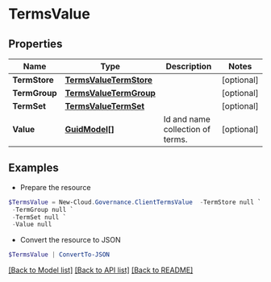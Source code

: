 # TermsValue
## Properties

Name | Type | Description | Notes
------------ | ------------- | ------------- | -------------
**TermStore** | [**TermsValueTermStore**](TermsValueTermStore.md) |  | [optional] 
**TermGroup** | [**TermsValueTermGroup**](TermsValueTermGroup.md) |  | [optional] 
**TermSet** | [**TermsValueTermSet**](TermsValueTermSet.md) |  | [optional] 
**Value** | [**GuidModel[]**](GuidModel.md) | Id and name collection of terms. | [optional] 

## Examples

- Prepare the resource
```powershell
$TermsValue = New-Cloud.Governance.ClientTermsValue  -TermStore null `
 -TermGroup null `
 -TermSet null `
 -Value null
```

- Convert the resource to JSON
```powershell
$TermsValue | ConvertTo-JSON
```

[[Back to Model list]](../README.md#documentation-for-models) [[Back to API list]](../README.md#documentation-for-api-endpoints) [[Back to README]](../README.md)

